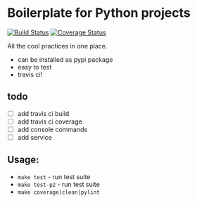 Boilerplate for Python projects
===============================

[![Build Status](https://travis-ci.org/dmitryhd/boilerplate_python_package.svg?branch=master)](https://travis-ci.org/dmitryhd/boilerplate_python_package)
[![Coverage Status](https://coveralls.io/repos/github/dmitryhd/boilerplate_python_package/badge.svg?branch=master)](https://coveralls.io/github/dmitryhd/boilerplate_python_package?branch=master)



All the cool practices in one place.

- can be installed as pypi package
- easy to test
- travis ci!

todo
----
- [ ] add travis ci build
- [ ] add travis ci coverage
- [ ] add console commands
- [ ] add service

Usage:
------

- `make test` - run test suite
- `make test-p2` - run test suite
- `make coverage|clean|pylint`